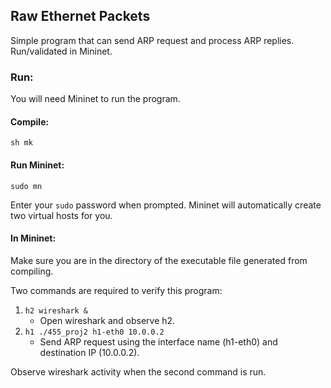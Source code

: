 ## Raw Ethernet Packets
Simple program that can send ARP request and process ARP replies. Run/validated in Mininet.

### Run:
You will need Mininet to run the program. 

#### Compile:
```sh mk```

#### Run Mininet:
```sudo mn```

Enter your ```sudo``` password when prompted. Mininet will automatically create two virtual hosts for you. 

#### In Mininet:
Make sure you are in the directory of the executable file generated from compiling.


Two commands are required to verify this program:
1. ```h2 wireshark &```
   - Open wireshark and observe h2.
2. ```h1 ./455_proj2 h1-eth0 10.0.0.2``` 
   - Send ARP request using the interface name (h1-eth0) and destination IP (10.0.0.2). 

Observe wireshark activity when the second command is run.
